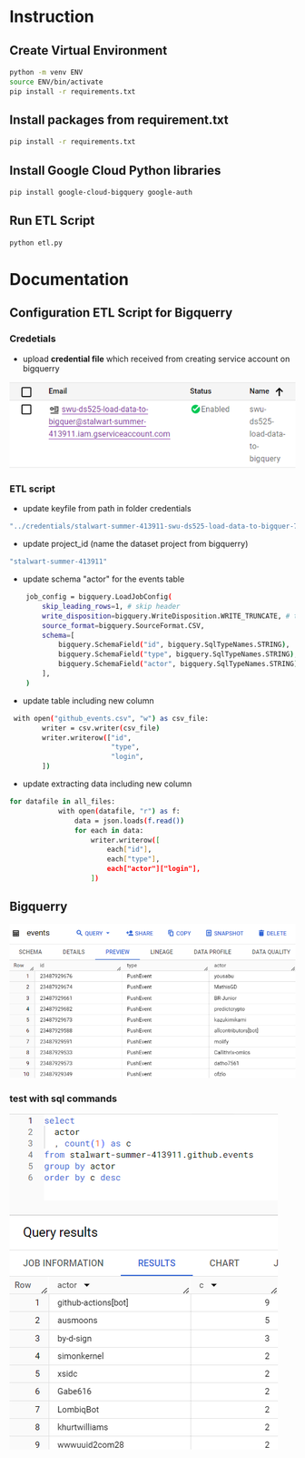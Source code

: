 # Instruction 

## Create Virtual Environment

```sh
python -m venv ENV
source ENV/bin/activate
pip install -r requirements.txt
```

## Install packages from requirement.txt

```sh
pip install -r requirements.txt
```

## Install Google Cloud Python libraries

```sh
pip install google-cloud-bigquery google-auth
```

## Run ETL Script

```sh
python etl.py
```

# Documentation

## Configuration ETL Script for Bigquerry

### Credetials
- upload **credential file** which received from creating service account on bigquerry

![Alt text](image/image-1.png)

### ETL script
- update keyfile from path in folder credentials
```sh 
"../credentials/stalwart-summer-413911-swu-ds525-load-data-to-bigquer-70a5d392516f.json"
```

- update project_id (name the dataset project from bigquerry)
```sh 
"stalwart-summer-413911"
```

- update schema "actor" for the events table
```sh 
    job_config = bigquery.LoadJobConfig(
        skip_leading_rows=1, # skip header
        write_disposition=bigquery.WriteDisposition.WRITE_TRUNCATE, # truncate = replace
        source_format=bigquery.SourceFormat.CSV,
        schema=[
            bigquery.SchemaField("id", bigquery.SqlTypeNames.STRING),
            bigquery.SchemaField("type", bigquery.SqlTypeNames.STRING),
            bigquery.SchemaField("actor", bigquery.SqlTypeNames.STRING),
        ],
    )
```

- update table including new column
```sh 
 with open("github_events.csv", "w") as csv_file:
        writer = csv.writer(csv_file)
        writer.writerow(["id", 
                         "type", 
                         "login",
        ])
```

- update extracting data including new column
```sh 
for datafile in all_files:
            with open(datafile, "r") as f:
                data = json.loads(f.read())
                for each in data:
                    writer.writerow([
                        each["id"], 
                        each["type"],
                        each["actor"]["login"],
                    ])
```

## Bigquerry 

![Alt text](image/image.png)

### test with sql commands

![Alt text](image/image-2.png)